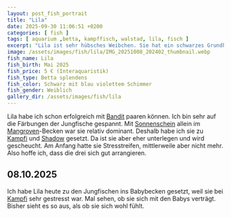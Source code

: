 ```yaml
---
layout: post_fish_portrait
title: "Lila"
date: 2025-09-30 11:06:51 +0200
categories: [ fish ]
tags: [ aquarium ,betta, kampffisch, walstad, lila, fisch ]
excerpt: "Lila ist sehr hübsches Weibchen. Sie hat ein schwarzes Grundkleid mit blau violettem Schimmer. Lila ist sehr neugierig und aktiv."
image: /assets/images/fish/lila/IMG_20251008_202402_thumbnail.webp
fish_name: Lila
fish_birth: Mai 2025
fish_price: 5 € (Interaquaristik)
fish_type: Betta splendens
fish_color: Schwarz mit blau violettem Schimmer
fish_gender: Weiblich
gallery_dir: /assets/images/fish/lila
---
```




Lila habe ich schon erfolgreich mit [Bandit](/fish/2025/09/30/fish_bandit.html) paaren können. Ich bin sehr auf die Färbungen der Jungfische gespannt. Mit
[Sonnenschein](/fish/2025/09/30/fish_sonnenschein.html) allein im [Mangroven](/tank/2025/09/30/tank_mangrove.html)-Becken war sie relativ dominant. Deshalb habe ich sie zu [Kampfi](/fish/2025/09/30/fish_kampfi.html) und [Shadow](/fish/2025/09/30/fish_shadow.html) gesetzt. Da
ist sie aber eher unterlegen und wird gescheucht. Am Anfang hatte sie Stresstreifen, mittlerweile aber nicht mehr. Also
hoffe ich, dass die drei sich gut arrangieren.

## 08.10.2025
Ich habe Lila heute zu den Jungfischen ins Babybecken gesetzt, weil sie bei [Kampfi](/fish/2025/09/30/fish_kampfi.html) sehr gestresst war. Mal sehen, ob sie sich mit den Babys verträgt. Bisher sieht es so aus, als ob sie sich wohl fühlt. 

